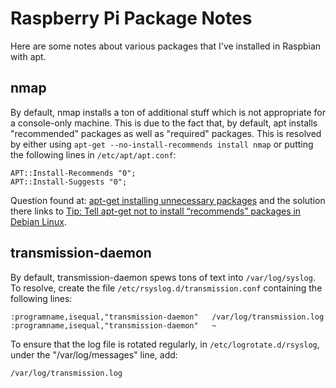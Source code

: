 Raspberry Pi Package Notes
===
Here are some notes about various packages that I've installed in Raspbian with apt.

nmap
---
By default, nmap installs a ton of additional stuff which is not appropriate for a console-only machine. This is due to the fact that, by default, apt installs "recommended" packages as well as "required" packages. This is resolved by either using `apt-get --no-install-recommends install nmap` or putting the following lines in `/etc/apt/apt.conf`:

	APT::Install-Recommends "0";
	APT::Install-Suggests "0";

Question found at: [apt-get installing unnecessary packages](http://www.raspberrypi.org/forums/viewtopic.php?f=66&t=23318) and the solution there links to [Tip: Tell apt-get not to install “recommends” packages in Debian Linux](http://linux.koolsolutions.com/2009/01/07/howto-tell-apt-get-not-to-install-recommends-packages-in-debian-linux/).

transmission-daemon
---
By default, transmission-daemon spews tons of text into `/var/log/syslog`. To resolve, create the file  `/etc/rsyslog.d/transmission.conf` containing the following lines:

	:programname,isequal,"transmission-daemon"   /var/log/transmission.log
	:programname,isequal,"transmission-daemon"   ~

To ensure that the log file is rotated regularly, in `/etc/logrotate.d/rsyslog`, under the "/var/log/messages" line, add:

	/var/log/transmission.log

